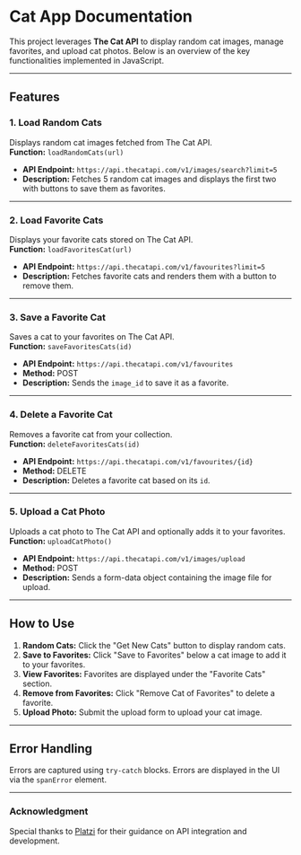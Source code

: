 # Cat App Documentation

This project leverages **The Cat API** to display random cat images, manage favorites, and upload cat photos. Below is an overview of the key functionalities implemented in JavaScript.

---


## Features

### 1. Load Random Cats
Displays random cat images fetched from The Cat API.  
**Function:** `loadRandomCats(url)`  
- **API Endpoint:** `https://api.thecatapi.com/v1/images/search?limit=5`  
- **Description:** Fetches 5 random cat images and displays the first two with buttons to save them as favorites.

---

### 2. Load Favorite Cats
Displays your favorite cats stored on The Cat API.  
**Function:** `loadFavoritesCat(url)`  
- **API Endpoint:** `https://api.thecatapi.com/v1/favourites?limit=5`  
- **Description:** Fetches favorite cats and renders them with a button to remove them.

---

### 3. Save a Favorite Cat
Saves a cat to your favorites on The Cat API.  
**Function:** `saveFavoritesCats(id)`  
- **API Endpoint:** `https://api.thecatapi.com/v1/favourites`  
- **Method:** POST  
- **Description:** Sends the `image_id` to save it as a favorite.

---

### 4. Delete a Favorite Cat
Removes a favorite cat from your collection.  
**Function:** `deleteFavoritesCats(id)`  
- **API Endpoint:** `https://api.thecatapi.com/v1/favourites/{id}`  
- **Method:** DELETE  
- **Description:** Deletes a favorite cat based on its `id`.

---

### 5. Upload a Cat Photo
Uploads a cat photo to The Cat API and optionally adds it to your favorites.  
**Function:** `uploadCatPhoto()`  
- **API Endpoint:** `https://api.thecatapi.com/v1/images/upload`  
- **Method:** POST  
- **Description:** Sends a form-data object containing the image file for upload.

---

## How to Use

1. **Random Cats:** Click the "Get New Cats" button to display random cats.  
2. **Save to Favorites:** Click "Save to Favorites" below a cat image to add it to your favorites.  
3. **View Favorites:** Favorites are displayed under the "Favorite Cats" section.  
4. **Remove from Favorites:** Click "Remove Cat of Favorites" to delete a favorite.  
5. **Upload Photo:** Submit the upload form to upload your cat image.

---

## Error Handling
Errors are captured using `try-catch` blocks. Errors are displayed in the UI via the `spanError` element.

---

### Acknowledgment
Special thanks to [Platzi](https://platzi.com/cursos/api/) for their guidance on API integration and development.
